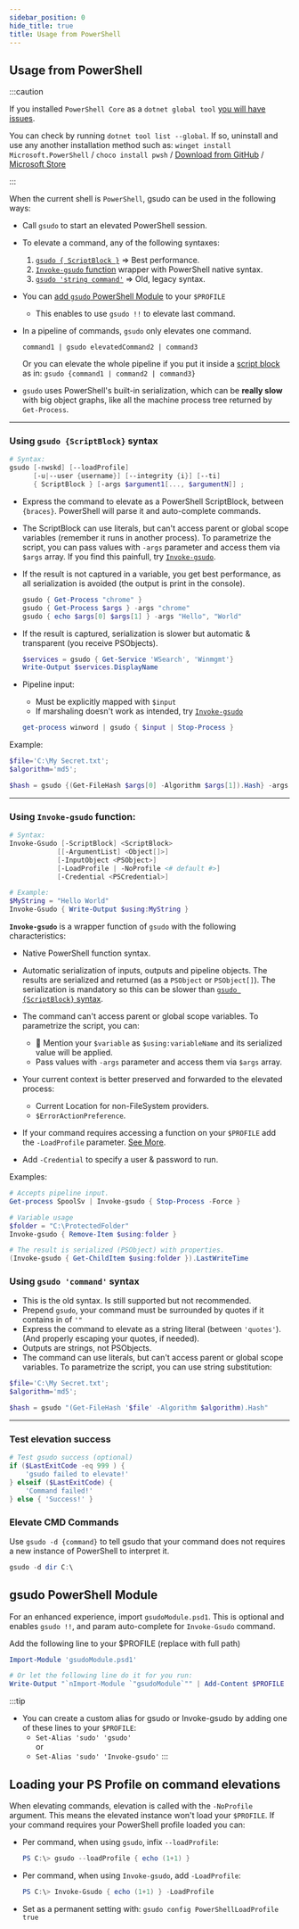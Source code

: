 ```yaml
---
sidebar_position: 0
hide_title: true
title: Usage from PowerShell
---
```

## Usage from PowerShell

:::caution

If you installed `PowerShell Core` as a `dotnet global tool` [you will have issues](https://github.com/PowerShell/PowerShell/issues/11747). 

You can check by running `dotnet tool list --global`. If so, uninstall and use any another installation method such as: `winget install Microsoft.PowerShell` / `choco install pwsh` / [Download from GitHub](https://github.com/PowerShell/PowerShell/releases/latest) / [Microsoft Store](https://apps.microsoft.com/store/detail/powershell/9MZ1SNWT0N5D)

:::

When the current shell is `PowerShell`, gsudo can be used in the following ways:

- Call `gsudo` to start an elevated PowerShell session.
- To elevate a command, any of the following syntaxes:
  1. [`gsudo { ScriptBlock }`](#using-gsudo-scriptblock-syntax) => Best performance.
  2. [`Invoke-gsudo` function](#using-invoke-gsudo-function) wrapper with PowerShell native syntax.
  3. [`gsudo 'string command'`](#using-gsudo-command-syntax) => Old, legacy syntax.

- You can [add `gsudo` PowerShell Module](#powershell-profile-config) to your `$PROFILE`
  - This enables to use `gsudo !!` to elevate last command.
  
- In a pipeline of commands, `gsudo` only elevates one command.
  
  `command1 | gsudo elevatedCommand2 | command3`

  Or you can elevate the whole pipeline if you put it inside a [script block](#using-gsudo-scriptblock-syntax) as in: `gsudo {command1 | command2 | command3}`

- `gsudo` uses PowerShell's built-in serialization, which can be **really slow** with big object graphs, like all the machine process tree returned by `Get-Process`.
---

### Using `gsudo {ScriptBlock}` syntax

``` powershell
# Syntax:
gsudo [-nwskd] [--loadProfile] 
      [-u|--user {username}] [--integrity {i}] [--ti]
      { ScriptBlock } [-args $argument1[..., $argumentN]] ;
```

- Express the command to elevate as a PowerShell ScriptBlock, between `{braces}`. PowerShell will parse it and auto-complete commands.
- The ScriptBlock can use literals, but can't access parent or global scope variables (remember it runs in another process). To parametrize the script, you can pass values with `-args` parameter and access them via `$args` array. If you find this painfull, try [`Invoke-gsudo`](#using-invoke-gsudo-function).
- If the result is not captured in a variable, you get best performance, as all serialization is avoided (the output is print in the console).

  ``` powershell
  gsudo { Get-Process "chrome" }
  gsudo { Get-Process $args } -args "chrome"
  gsudo { echo $args[0] $args[1] } -args "Hello", "World"
  ```

- If the result is captured, serialization is slower but automatic & transparent (you receive PSObjects).

  ``` powershell
  $services = gsudo { Get-Service 'WSearch', 'Winmgmt'} 
  Write-Output $services.DisplayName
  ```

- Pipeline input:
  - Must be explicitly mapped with `$input`
  - If marshaling doesn't work as intended, try [`Invoke-gsudo`](#using-invoke-gsudo-function)

  ``` powershell
  get-process winword | gsudo { $input | Stop-Process }
  ```

Example:
  
  ``` powershell
  $file='C:\My Secret.txt'; 
  $algorithm='md5';

  $hash = gsudo {(Get-FileHash $args[0] -Algorithm $args[1]).Hash} -args $file, $algorithm
  ```

---

### Using `Invoke-gsudo` function:

``` powershell
# Syntax:
Invoke-Gsudo [-ScriptBlock] <ScriptBlock> 
            [[-ArgumentList] <Object[]>] 
            [-InputObject <PSObject>] 
            [-LoadProfile | -NoProfile <# default #>] 
            [-Credential <PSCredential>]

# Example:
$MyString = "Hello World"
Invoke-Gsudo { Write-Output $using:MyString }             
```

**`Invoke-gsudo`** is a wrapper function of `gsudo` with the following characteristics:

- Native PowerShell function syntax.

- Automatic serialization of inputs, outputs and pipeline objects. The results are serialized and returned (as a `PSObject` or `PSObject[]`). The serialization is mandatory so this can be slower than  [`gsudo {ScriptBlock}` syntax](#using-gsudo-scriptblock-syntax).

- The command can't access parent or global scope variables. To parametrize the script, you can:
  - 🚀 Mention your `$variable` as `$using:variableName` and its serialized value will be applied.
  - Pass values with `-args` parameter and access them via `$args` array.
- Your current context is better preserved and forwarded to the elevated process:
  - Current Location for non-FileSystem providers.
  - `$ErrorActionPreference`.  
- If your command requires accessing a function on your `$PROFILE` add the `-LoadProfile` parameter. [See More](#loading-your-ps-profile-on-command-elevations).
- Add `-Credential` to specify a user & password to run.

Examples:

``` powershell
# Accepts pipeline input.
Get-process SpoolSv | Invoke-gsudo { Stop-Process -Force }

# Variable usage
$folder = "C:\ProtectedFolder"
Invoke-gsudo { Remove-Item $using:folder }

# The result is serialized (PSObject) with properties.
(Invoke-gsudo { Get-ChildItem $using:folder }).LastWriteTime
```

### Using `gsudo 'command'` syntax

- This is the old syntax. Is still supported but not recommended.
- Prepend `gsudo`, your command must be surrounded by quotes if it contains in of `'"`
- Express the command to elevate as a string literal (between `'quotes'`). (And properly escaping your quotes, if needed).
- Outputs are strings, not PSObjects.
- The command can use literals, but can't access parent or global scope variables. To parametrize the script, you can use string substitution:
  
``` powershell
$file='C:\My Secret.txt'; 
$algorithm='md5';

$hash = gsudo "(Get-FileHash '$file' -Algorithm $algorithm).Hash"
```
---

### Test elevation success

``` powershell
# Test gsudo success (optional)
if ($LastExitCode -eq 999 ) {
    'gsudo failed to elevate!'
} elseif ($LastExitCode) {
    'Command failed!'
} else { 'Success!' }
```

### Elevate CMD Commands

Use `gsudo -d {command}` to tell gsudo that your command does not requires a new instance of PowerShell to interpret it.

``` powershell
gsudo -d dir C:\ 
```

## gsudo PowerShell Module

  For an enhanced experience, import `gsudoModule.psd1`. This is optional and enables `gsudo !!`, and param auto-complete for `Invoke-Gsudo` command. 
  
  Add the following line to your $PROFILE (replace with full path)

  ``` powershell
  Import-Module 'gsudoModule.psd1'

  # Or let the following line do it for you run:
  Write-Output "`nImport-Module `"gsudoModule`"" | Add-Content $PROFILE
  ```

:::tip
- You can create a custom alias for gsudo or Invoke-gsudo by adding one of these lines to your `$PROFILE`:
  - `Set-Alias 'sudo' 'gsudo'` <br/>or
  - `Set-Alias 'sudo' 'Invoke-gsudo'`
:::

## Loading your PS Profile on command elevations

When elevating commands, elevation is called with the `-NoProfile` argument. This means the elevated instance won't load your `$PROFILE`. If your command requires your PowerShell profile loaded you can:

- Per command, when using `gsudo`, infix `--loadProfile`:
  
  ``` powershell
  PS C:\> gsudo --loadProfile { echo (1+1) }
  ```

- Per command, when using `Invoke-gsudo`, add `-LoadProfile`:
  
  ``` powershell
  PS C:\> Invoke-Gsudo { echo (1+1) } -LoadProfile
  ```
- Set as a permanent setting with: `gsudo config PowerShellLoadProfile true`
